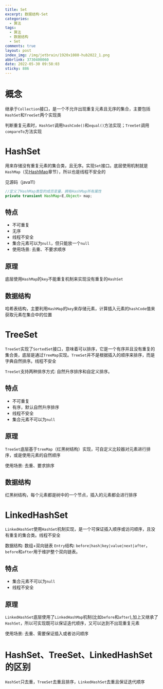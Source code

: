 ```yaml
---
title: Set
excerpt: 数据结构-Set
categories:
  - 算法
tags:
  - 算法
  - 数据结构
  - Set
comments: true
layout: post
index_img: /img/jetbrain/1920x1080-hub2022_1.png
abbrlink: 3730400060
date: 2022-05-30 09:58:03
sticky: 886
---
```

# 概念

继承于`Collection`接口，是一个不允许出现重复元素且无序的集合，主要包括`HashSet`和`TreeSet`两个实现类

判断重复元素时，`HashSet`调用`hashCode()`和`equal()`方法实现；`TreeSet`调用`compareTo`方法实现

# HashSet

用来存储没有重复元素的集合类，且无序。实现`Set`接口。底层使用机制就是`HashMap`（见[HashMap](1029785637.html)章节），所以也是线程不安全的

见源码（java11）

``` java
//定义了HashMap类型的成员变量，拥有HashMap所有属性
private transient HashMap<E,Object> map;
```

## 特点

* 不可重复
* 无序
* 线程不安全
* 集合元素可以为`null`，但只能放一个`null`
* 使用场景: 去重、不要求顺序

## 原理

底层使用`HashMap`的`key`不能重复机制来实现没有重复的`HashSet`

## 数据结构

哈希表结构，主要利用`HashMap`的`key`来存储元素，计算插入元素的`hashCode`值来获取元素在集合中的位置

# TreeSet

`TreeSet`实现了`SortedSet`接口，意味着可以排序，它是一个有序并且没有重复的集合类，底层是通过`TreeMap`实现。`TreeSet`并不是根据插入的顺序来排序，而是字典自然排序。线程不安全

`TreeSet`支持两种排序方式: 自然升序排序和自定义排序。

## 特点

* 不可重复
* 有序，默认自然升序排序
* 线程不安全
* 集合元素不可以为`null`

## 原理

`TreeSet`底层基于`treeMap`（红黑树结构）实现，可自定义比较器对元素进行排序，或是使用元素的自然顺序

使用场景: 去重、要求排序

## 数据结构

红黑树结构，每个元素都是树中的一个节点，插入的元素都会进行排序

# LinkedHashSet
`LinkedHashSet`使用`HashSet`机制实现，是一个可保证插入顺序或访问顺序，且没有重复的集合类。线程不安全

数据结构: 数组+双向链表
`Entry`结构: `before|hash|key|value|next|after`，`before`和`after`用于维护整个双向链表。

## 特点

* 集合元素不可以为`null`
* 线程不安全

## 原理

`LinkedHashSet`底层使用了`LinkedHashMap`机制(比如`before`和`after`),加上又继承了`HashSet`，所以可实现既可以保证迭代顺序，又可以达到不出现重复元素

使用场景: 去重、需要保证插入或者访问顺序

# HashSet、TreeSet、LinkedHashSet的区别

`HashSet`只去重，`TreeSet`去重且排序，`LinkedHashSet`去重且保证迭代顺序
